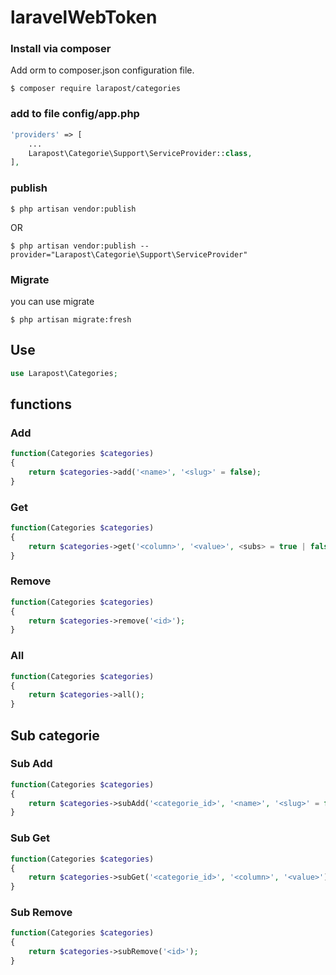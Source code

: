 # laravelWebToken

### Install via composer
Add orm to composer.json configuration file.

```
$ composer require larapost/categories
```

### add to file config/app.php
```php
'providers' => [
    ...
    Larapost\Categorie\Support\ServiceProvider::class,
],
```

### publish 
```
$ php artisan vendor:publish
```
OR
```
$ php artisan vendor:publish --provider="Larapost\Categorie\Support\ServiceProvider"
```
### Migrate
you can use migrate
```
$ php artisan migrate:fresh
```

## Use
```php
use Larapost\Categories;
```
## functions

### Add
```php
function(Categories $categories)
{
    return $categories->add('<name>', '<slug>' = false);
}
```

### Get
```php
function(Categories $categories)
{
    return $categories->get('<column>', '<value>', <subs> = true | false);
}
```

### Remove
```php
function(Categories $categories)
{
    return $categories->remove('<id>');
}
```

### All
```php
function(Categories $categories)
{
    return $categories->all();
}
```

## Sub categorie

### Sub Add
```php
function(Categories $categories)
{
    return $categories->subAdd('<categorie_id>', '<name>', '<slug>' = false);
}
```

### Sub Get
```php
function(Categories $categories)
{
    return $categories->subGet('<categorie_id>', '<column>', '<value>');
}
```

### Sub Remove
```php
function(Categories $categories)
{
    return $categories->subRemove('<id>');
}
```
